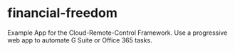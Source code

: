 # financial-freedom
Example App for the Cloud-Remote-Control Framework. Use a progressive web app to automate G Suite or Office 365 tasks.
